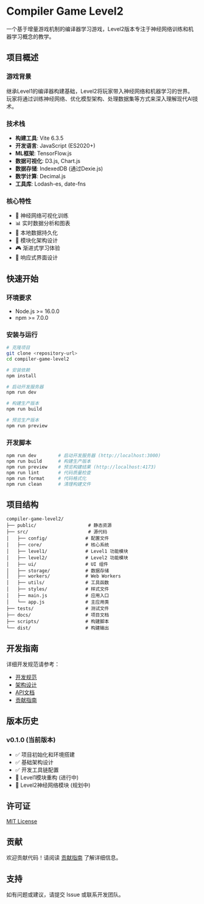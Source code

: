 # Compiler Game Level2

一个基于增量游戏机制的编译器学习游戏，Level2版本专注于神经网络训练和机器学习概念的教学。

## 项目概述

### 游戏背景
继承Level1的编译器构建基础，Level2将玩家带入神经网络和机器学习的世界。玩家将通过训练神经网络、优化模型架构、处理数据集等方式来深入理解现代AI技术。

### 技术栈
- **构建工具**: Vite 6.3.5
- **开发语言**: JavaScript (ES2020+)
- **ML框架**: TensorFlow.js
- **数据可视化**: D3.js, Chart.js
- **数据存储**: IndexedDB (通过Dexie.js)
- **数学计算**: Decimal.js
- **工具库**: Lodash-es, date-fns

### 核心特性
- 🧠 神经网络可视化训练
- 📊 实时数据分析和图表
- 💾 本地数据持久化
- 🔄 模块化架构设计
- 🎮 渐进式学习体验
- 📱 响应式界面设计

## 快速开始

### 环境要求
- Node.js >= 16.0.0
- npm >= 7.0.0

### 安装与运行
```bash
# 克隆项目
git clone <repository-url>
cd compiler-game-level2

# 安装依赖
npm install

# 启动开发服务器
npm run dev

# 构建生产版本
npm run build

# 预览生产版本
npm run preview
```

### 开发脚本
```bash
npm run dev        # 启动开发服务器 (http://localhost:3000)
npm run build      # 构建生产版本
npm run preview    # 预览构建结果 (http://localhost:4173)
npm run lint       # 代码质量检查
npm run format     # 代码格式化
npm run clean      # 清理构建文件
```

## 项目结构

```
compiler-game-level2/
├── public/                   # 静态资源
├── src/                      # 源代码
│   ├── config/              # 配置文件
│   ├── core/                # 核心系统
│   ├── level1/              # Level1 功能模块
│   ├── level2/              # Level2 功能模块  
│   ├── ui/                  # UI 组件
│   ├── storage/             # 数据存储
│   ├── workers/             # Web Workers
│   ├── utils/               # 工具函数
│   ├── styles/              # 样式文件
│   ├── main.js              # 应用入口
│   └── app.js               # 主应用类
├── tests/                   # 测试文件
├── docs/                    # 项目文档
├── scripts/                 # 构建脚本
└── dist/                    # 构建输出
```

## 开发指南

详细开发规范请参考：
- [开发规范](./development-guide.md)
- [架构设计](./architecture.md)
- [API文档](./api.md)
- [贡献指南](./contributing.md)

## 版本历史

### v0.1.0 (当前版本)
- ✅ 项目初始化和环境搭建
- ✅ 基础架构设计
- ✅ 开发工具链配置
- 🚧 Level1模块重构 (进行中)
- 🚧 Level2神经网络模块 (规划中)

## 许可证

[MIT License](./LICENSE)

## 贡献

欢迎贡献代码！请阅读 [贡献指南](./docs/contributing.md) 了解详细信息。

## 支持

如有问题或建议，请提交 Issue 或联系开发团队。
